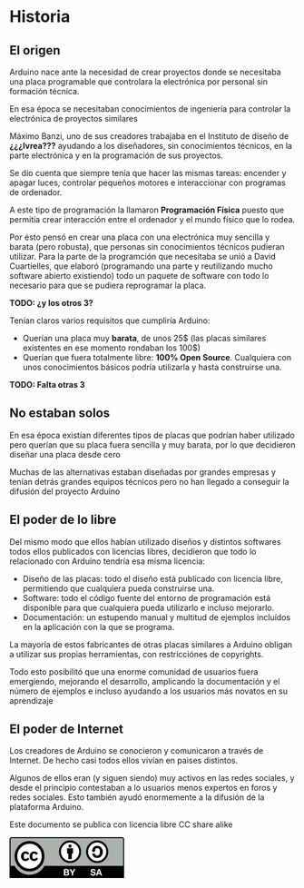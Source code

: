 # Historia

## El origen

Arduino nace ante la necesidad de crear proyectos donde se necesitaba una placa programable que controlara la electrónica por personal sin formación técnica.

En esa época se necesitaban conocimientos de ingeniería para controlar la electrónica de proyectos similares

Máximo Banzi, uno de sus creadores trabajaba en el Instituto de diseño de **¿¿¿Ivrea???** ayudando a los diseñadores, sin conocimientos técnicos, en la parte electrónica y en la programación de sus proyectos.

Se dio cuenta que siempre tenía que hacer las mismas tareas: encender y apagar luces, controlar pequeños motores e interaccionar con programas de ordenador.

A este tipo de programación la llamaron **Programación Física** puesto que permitía crear interacción entre el ordenador y el mundo físico que lo rodea.

Por ésto pensó en crear una placa con una electrónica muy sencilla y barata (pero robusta), que personas sin conocimientos técnicos pudieran utilizar. Para la parte de la programción que necesitaba se unió a David Cuartielles, que elaboró (programando una parte y reutilizando mucho software abierto existiendo) todo un paquete de software con todo lo necesario para que se pudiera reprogramar la placa.

**TODO: ¿y los otros 3?**

Tenían claros varios requisitos que cumpliría Arduino:

* Querían una placa muy **barata**, de unos 25$ (las placas similares existentes en ese momento rondaban los 100$)
* Querían que fuera totalmente libre: **100% Open Source**. Cualquiera con unos conocimientos básicos podría utilizarla y hasta construirse una.

**TODO: Falta otras 3**

## No estaban solos

En esa época existían diferentes tipos de placas que podrían haber utilizado pero querían que su placa fuera sencilla y muy barata, por lo que decidieron diseñar una placa desde cero

Muchas de las alternativas estaban diseñadas por grandes empresas y tenían detrás grandes equipos técnicos pero no han llegado a conseguir la difusión del proyecto Arduino

## El poder de lo libre

Del mismo modo que ellos habían utilizado diseños y distintos softwares todos ellos publicados con licencias libres, decidieron que todo lo relacionado con Arduino tendría esa misma licencia:

* Diseño de las placas: todo el diseño está publicado con licencia libre, permitiendo que cualquiera pueda construirse una.
* Software: todo el código fuente del entorno de programación está disponible para que cualquiera pueda utilizarlo e incluso mejorarlo.
* Documentación: un estupendo manual y multitud de ejemplos incluídos en la aplicación con la que se programa.

La mayoría de estos fabricantes de otras placas similares a Arduino obligan a utilizar sus propias herramientas, con restricciónes de copyrights.

Todo esto posibilitó que una enorme comunidad de usuarios fuera emergiendo, mejorando el desarrollo, amplicando la documentación y el número de ejemplos e incluso ayudando a los usuarios más novatos en su aprendizaje

## El poder de Internet

Los creadores de Arduino se conocieron y comunicaron a través de Internet. De hecho casi todos ellos vivían en paises distintos.

Algunos de ellos eran (y siguen siendo) muy activos en las redes sociales, y desde el principio contestaban a lo usuarios menos expertos en foros y redes sociales. Esto también ayudó enormemente a la difusión de la plataforma Arduino.

Este documento  se publica con licencia libre CC share alike

![Licencia CC](./imagenes/Licencia_CC.png)
